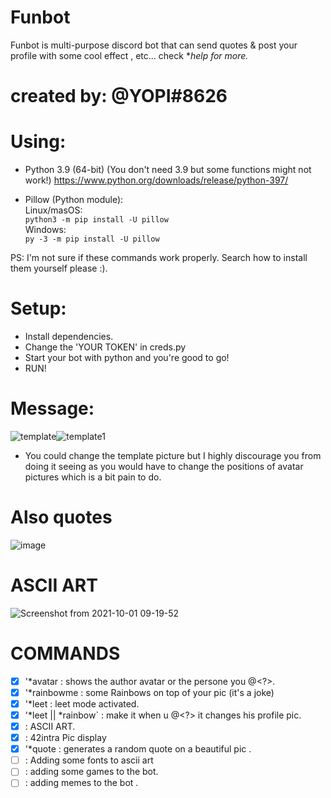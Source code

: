 # Funbot
Funbot is  multi-purpose discord bot that can send quotes & post your profile with some cool effect , etc...
check **help for more.*
# created by: @YOPI#8626

# Using:
- Python 3.9 (64-bit) (You don't need 3.9 but some functions might not work!)
https://www.python.org/downloads/release/python-397/

- Pillow (Python module):<br />
Linux/masOS:<br />
`python3 -m pip install -U pillow`<br />
Windows:<br />
`py -3 -m pip install -U pillow`

PS: I'm not sure if these commands work properly. Search how to install them yourself please :).

# Setup:
- Install dependencies.
- Change the 'YOUR TOKEN' in creds.py
- Start your bot with python and you're good to go!
- RUN!


# Message:
![template](https://user-images.githubusercontent.com/49567393/132608074-a848eede-2703-41aa-9bbf-6ecf09289adf.png)![template1](https://user-images.githubusercontent.com/49567393/132608087-3266ebf3-0a97-4a29-a615-b31bf97d4641.png)
- You could change the template picture but I highly discourage you from doing it seeing as you would have to change the positions of avatar pictures which is a bit pain to do.
# Also quotes
![image](https://user-images.githubusercontent.com/49567393/134754099-b1f43bd5-ea6d-4597-9ef6-adb2d547ef1b.png)

# ASCII ART
![Screenshot from 2021-10-01 09-19-52](https://user-images.githubusercontent.com/49567393/135588650-cebb833f-04fc-4821-ae18-c4c7848edf38.png)



# COMMANDS
- [X] '*avatar : shows the author avatar or the persone you @<?>.
- [X] '*rainbowme : some Rainbows on top of your pic (it's a joke)
- [X] '*leet : leet mode activated.
- [X] '*leet || *rainbow` : make it when u @<?> it changes his profile pic.
- [X]  : ASCII ART.
- [X]  : 42intra Pic display
- [X] '*quote : generates a random quote on a beautiful pic .
- [ ]  : Adding some fonts to ascii art
- [ ]  : adding some games to the bot.
- [ ]  : adding memes to the bot .

